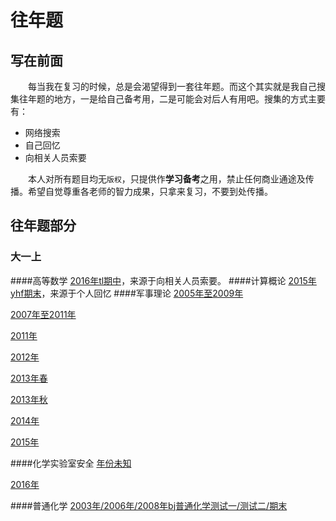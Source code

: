 # 往年题
## 写在前面
&ensp;&ensp;&ensp;&ensp;每当我在复习的时候，总是会渴望得到一套往年题。而这个其实就是我自己搜集往年题的地方，一是给自己备考用，二是可能会对后人有用吧。搜集的方式主要有：
+  网络搜索
+  自己回忆
+  向相关人员索要 

&ensp;&ensp;&ensp;&ensp;本人对所有题目均无`版权`，只提供作**学习备考**之用，禁止任何商业通途及传播。希望自觉尊重各老师的智力成果，只拿来复习，不要到处传播。

## 往年题部分
### 大一上
####高等数学
[2016年tl期中](https://wx2.qq.com/cgi-bin/mmwebwx-bin/webwxcheckurl?requrl=http%3A%2F%2Fmp.weixin.qq.com%2Fs%3F__biz%3DMzIxNzY0Njk5OA%3D%3D%26mid%3D2247483702%26idx%3D2%26sn%3D4209e0c083ba819a0caf8aa631205152%26chksm%3D97f7d3cfa0805ad97f95d4f2bd8a85e2938afb33405d26c16010506bb6dfcda5217ae7d9389e%26mpshare%3D1%26scene%3D1%26srcid%3D0106kKSvKNKB9kELWZcFN2Uv%23rd&skey=%40crypt_9f8d2b49_00af65f72286531be271746e7f298406&deviceid=e166903851731949&pass_ticket=undefined&opcode=2&scene=1&username=@782589ee0bcdd36fd50f638baccc9fd656c8e9684187f234d38176980e908c09)，来源于向相关人员索要。
####计算概论
[2015年yhf期末](https://acm.bnu.edu.cn/v3/contest_show.php?cid=7475)，来源于个人回忆
####军事理论
[2005年至2009年](https://bbs.pku.edu.cn/v2/collection-read.php?path=groups%2FGROUP_8%2FCourses%2FDBDE6C274%2FD69C3DBA2%2FD5801547C%2FM.1244128672.A)

[2007年至2011年](https://bbs.pku.edu.cn/v2/collection-read.php?path=groups%2FGROUP_8%2FCourses%2FDBDE6C274%2FD69C3DBA2%2FD5801547C%2FM.1308153290.A)

[2011年](https://bbs.pku.edu.cn/v2/collection-read.php?path=groups%2FGROUP_8%2FCourses%2FDBDE6C274%2FD69C3DBA2%2FD5801547C%2FM.1325076729.A)

[2012年](https://bbs.pku.edu.cn/v2/collection-read.php?path=groups%2FGROUP_8%2FCourses%2FDBDE6C274%2FD69C3DBA2%2FD5801547C%2FM.1339601231.A)

[2013年春](https://bbs.pku.edu.cn/v2/collection-read.php?path=groups%2FGROUP_8%2FCourses%2FDBDE6C274%2FD69C3DBA2%2FD5801547C%2FM.1357742134.A)

[2013年秋](https://bbs.pku.edu.cn/v2/collection-read.php?path=groups%2FGROUP_8%2FCourses%2FDBDE6C274%2FD69C3DBA2%2FD5801547C%2FM.1357741370.A)

[2014年](https://bbs.pku.edu.cn/v2/collection-read.php?path=groups%2FGROUP_8%2FCourses%2FDBDE6C274%2FD69C3DBA2%2FD5801547C%2FM.1403804665.A)

[2015年](https://bbs.pku.edu.cn/v2/collection-read.php?path=groups%2FGROUP_8%2FCourses%2FDBDE6C274%2FD69C3DBA2%2FD5801547C%2FM.1420640455.A)

####化学实验室安全
[年份未知](https://github.com/CloudOfStudy/exams/blob/master/folder/%E5%8C%96%E5%AD%A6%E5%AE%9E%E9%AA%8C%E5%AE%A4%E5%AE%89%E5%85%A8%E6%9C%AA%E7%9F%A5%E5%B9%B4%E4%BB%BD)

[2016年](https://github.com/CloudOfStudy/exams/blob/master/folder/%E5%8C%96%E5%AE%892016)

####普通化学
[2003年/2006年/2008年bj普通化学测试一/测试二/期末](http://www.chem.pku.edu.cn/page/bianj/)

